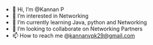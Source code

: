 - 👋 Hi, I’m @Kannan P
- 👀 I’m interested in Networking
- 🌱 I’m currently learning Java, python and Networking
- 💞️ I’m looking to collaborate on Networking Partners
- 📫 How to reach me @kannanvpk29@gmail.com


<!---
KannanPk06/KannanPk06 is a ✨ special ✨ repository because its `README.md` (this file) appears on your GitHub profile.
You can click the Preview link to take a look at your changes.
--->
